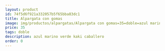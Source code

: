 ```yaml
---
layout: product
id: 74f5d6f921a332057b5f65bba83dc1
title: Alpargata con gomas
image: img/productos/alpargatas/Alpargata con gomas=35=doble=azul marino verde kaki caballero.webp
price: 35
tags: doble
description: azul marino verde kaki caballero
order: 0
---
```

